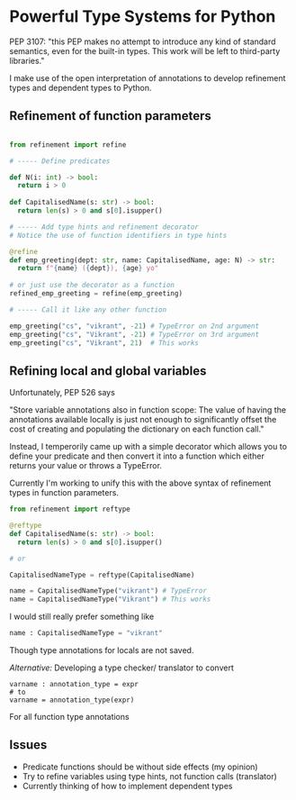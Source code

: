 # Powerful Type Systems for Python

PEP 3107: "this PEP makes no attempt to introduce any kind of standard semantics,
even for the built-in types. This work will be left to third-party libraries."

I make use of the open interpretation of annotations to
develop refinement types and dependent types to Python.

## Refinement of function parameters 

```python

from refinement import refine

# ----- Define predicates 

def N(i: int) -> bool:
  return i > 0
  
def CapitalisedName(s: str) -> bool:
  return len(s) > 0 and s[0].isupper()

# ----- Add type hints and refinement decorator
# Notice the use of function identifiers in type hints

@refine
def emp_greeting(dept: str, name: CapitalisedName, age: N) -> str:
  return f"{name} ({dept}), {age} yo"
  
# or just use the decorator as a function
refined_emp_greeting = refine(emp_greeting)

# ----- Call it like any other function

emp_greeting("cs", "vikrant", -21) # TypeError on 2nd argument
emp_greeting("cs", "Vikrant", -21) # TypeError on 3rd argument
emp_greeting("cs", "Vikrant", 21)  # This works
```

## Refining local and global variables

Unfortunately, PEP 526 says 

"Store variable annotations also in function scope: 
The value of having the annotations available locally is just
 not enough to significantly offset the cost of creating and
 populating the dictionary on each function call."

Instead, I temperorily came up with a simple decorator
which allows you to define your predicate and then convert it into
a function which either returns your value or throws a TypeError.

Currently I'm working to unify this with the above syntax of 
refinement types in function parameters.

```python
from refinement import reftype

@reftype
def CapitalisedName(s: str) -> bool:
  return len(s) > 0 and s[0].isupper()

# or

CapitalisedNameType = reftype(CapitalisedName)

name = CapitalisedNameType("vikrant") # TypeError
name = CapitalisedNameType("Vikrant") # This works
```

I would still really prefer something like
```python
name : CapitalisedNameType = "vikrant"
```
Though type annotations for locals are not saved.


*Alternative:* Developing a type checker/ translator to convert
```
varname : annotation_type = expr
# to
varname = annotation_type(expr)
```
For all function type annotations

## Issues

- Predicate functions should be without side effects (my opinion)
- Try to refine variables using type hints, not function calls (translator)
- Currently thinking of how to implement dependent types

